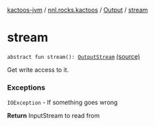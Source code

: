 [kactoos-jvm](../../index.md) / [nnl.rocks.kactoos](../index.md) / [Output](index.md) / [stream](./stream.md)

# stream

`abstract fun stream(): `[`OutputStream`](http://docs.oracle.com/javase/8/docs/api/java/io/OutputStream.html) [(source)](https://github.com/neonailol/kactoos/blob/master/kactoos-jvm/src/main/kotlin/nnl/rocks/kactoos/Output.kt#L45)

Get write access to it.

### Exceptions

`IOException` - If something goes wrong

**Return**
InputStream to read from

